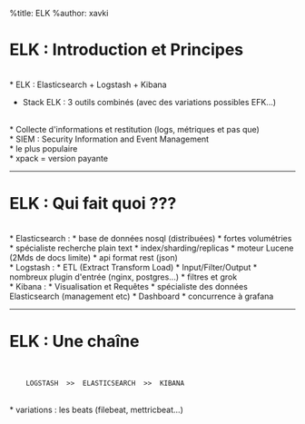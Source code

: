 %title: ELK
%author: xavki


# ELK : Introduction et Principes


<br>
* ELK : Elasticsearch + Logstash + Kibana

* Stack ELK : 3 outils combinés (avec des variations possibles EFK...)

<br>
* Collecte d'informations et restitution (logs, métriques et pas que)

<br>
* SIEM : Security Information and Event Management

<br>
* le plus populaire

<br>
* xpack = version payante 

--------------------------------------------------------------------------------

# ELK : Qui fait quoi ???


<br>
* Elasticsearch : 
		* base de données nosql (distribuées)
		* fortes volumétries
		* spécialiste recherche plain text
		* index/sharding/replicas
		* moteur Lucene (2Mds de docs limite)
		* api format rest (json)

<br>
* Logstash :
		* ETL (Extract Transform Load)
		* Input/Filter/Output
		* nombreux plugin d'entrée (nginx, postgres...)
		* filtres et grok

<br>
* Kibana :
		* Visualisation et Requêtes
		* spécialiste des données Elasticsearch (management etc)
		* Dashboard
		* concurrence à grafana

--------------------------------------------------------------------------------

# ELK : Une chaîne


<br>


		LOGSTASH  >>  ELASTICSEARCH  >>  KIBANA


<br>
* variations : les beats (filebeat, mettricbeat...)
